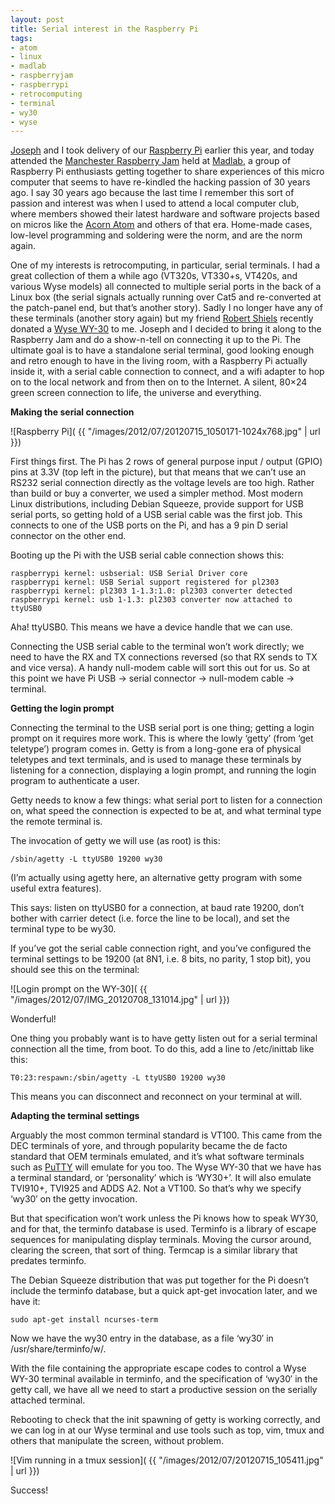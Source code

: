 ```yaml
---
layout: post
title: Serial interest in the Raspberry Pi
tags:
- atom
- linux
- madlab
- raspberryjam
- raspberrypi
- retrocomputing
- terminal
- wy30
- wyse
---
```



[Joseph](http://jcla1.com) and I took delivery of our [Raspberry Pi](http://raspberrypi.org) earlier this year, and today attended the [Manchester Raspberry Jam](http://madlab.org.uk/content/manchester-raspberry-jam/) held at [Madlab](http://madlab.org.uk), a group of Raspberry Pi enthusiasts getting together to share experiences of this micro computer that seems to have re-kindled the hacking passion of 30 years ago. I say 30 years ago because the last time I remember this sort of passion and interest was when I used to attend a local computer club, where members showed their latest hardware and software projects based on micros like the [Acorn Atom](/2005/11/26/acorn-atom-and-my-start-in-computing/) and others of that era. Home-made cases, low-level programming and soldering were the norm, and are the norm again.

One of my interests is retrocomputing, in particular, serial terminals. I had a great collection of them a while ago (VT320s, VT330+s, VT420s, and various Wyse models) all connected to multiple serial ports in the back of a Linux box (the serial signals actually running over Cat5 and re-converted at the patch-panel end, but that’s another story). Sadly I no longer have any of these terminals (another story again) but my friend [Robert Shiels](http://se71.org) recently donated a [Wyse WY-30](https://twitter.com/qmacro/status/221552947266453505) to me. Joseph and I decided to bring it along to the Raspberry Jam and do a show-n-tell on connecting it up to the Pi. The ultimate goal is to have a standalone serial terminal, good looking enough and retro enough to have in the living room, with a Raspberry Pi actually inside it, with a serial cable connection to connect, and a wifi adapter to hop on to the local network and from then on to the Internet. A silent, 80×24 green screen connection to life, the universe and everything.

**Making the serial connection**

![Raspberry Pi]( {{ "/images/2012/07/20120715_1050171-1024x768.jpg" | url }})

First things first. The Pi has 2 rows of general purpose input / output (GPIO) pins at 3.3V (top left in the picture), but that means that we can’t use an RS232 serial connection directly as the voltage levels are too high. Rather than build or buy a converter, we used a simpler method. Most modern Linux distributions, including Debian Squeeze, provide support for USB serial ports, so getting hold of a USB serial cable was the first job. This connects to one of the USB ports on the Pi, and has a 9 pin D serial connector on the other end.

Booting up the Pi with the USB serial cable connection shows this:

```
raspberrypi kernel: usbserial: USB Serial Driver core
raspberrypi kernel: USB Serial support registered for pl2303
raspberrypi kernel: pl2303 1-1.3:1.0: pl2303 converter detected
raspberrypi kernel: usb 1-1.3: pl2303 converter now attached to ttyUSB0
```

Aha! ttyUSB0. This means we have a device handle that we can use.

Connecting the USB serial cable to the terminal won’t work directly; we need to have the RX and TX connections reversed (so that RX sends to TX and vice versa). A handy null-modem cable will sort this out for us. So at this point we have Pi USB -> serial connector -> null-modem cable -> terminal.

**Getting the login prompt**

Connecting the terminal to the USB serial port is one thing; getting a login prompt on it requires more work. This is where the lowly ‘getty’ (from ‘get teletype’) program comes in. Getty is from a long-gone era of physical teletypes and text terminals, and is used to manage these terminals by listening for a connection, displaying a login prompt, and running the login program to authenticate a user.

Getty needs to know a few things: what serial port to listen for a connection on, what speed the connection is expected to be at, and what terminal type the remote terminal is.

The invocation of getty we will use (as root) is this:

```
/sbin/agetty -L ttyUSB0 19200 wy30
```

(I’m actually using agetty here, an alternative getty program with some useful extra features).

This says: listen on ttyUSB0 for a connection, at baud rate 19200, don’t bother with carrier detect (i.e. force the line to be local), and set the terminal type to be wy30.

If you’ve got the serial cable connection right, and you’ve configured the terminal settings to be 19200 (at 8N1, i.e. 8 bits, no parity, 1 stop bit), you should see this on the terminal:

![Login prompt on the WY-30]( {{ "/images/2012/07/IMG_20120708_131014.jpg" | url }})

Wonderful!

One thing you probably want is to have getty listen out for a serial terminal connection all the time, from boot. To do this, add a line to /etc/inittab like this:

```
T0:23:respawn:/sbin/agetty -L ttyUSB0 19200 wy30
```

This means you can disconnect and reconnect on your terminal at will.

**Adapting the terminal settings**

Arguably the most common terminal standard is VT100. This came from the DEC terminals of yore, and through popularity became the de facto standard that OEM terminals emulated, and it’s what software terminals such as [PuTTY](http://www.chiark.greenend.org.uk/~sgtatham/putty/) will emulate for you too. The Wyse WY-30 that we have has a terminal standard, or ‘personality’ which is ‘WY30+’. It will also emulate TVI910+, TVI925 and ADDS A2. Not a VT100. So that’s why we specify ‘wy30′ on the getty invocation.

But that specification won’t work unless the Pi knows how to speak WY30, and for that, the terminfo database is used. Terminfo is a library of escape sequences for manipulating display terminals. Moving the cursor around, clearing the screen, that sort of thing. Termcap is a similar library that predates terminfo.

The Debian Squeeze distribution that was put together for the Pi doesn’t include the terminfo database, but a quick apt-get invocation later, and we have it:

```
sudo apt-get install ncurses-term
```

Now we have the wy30 entry in the database, as a file ‘wy30′ in /usr/share/terminfo/w/.

With the file containing the appropriate escape codes to control a Wyse WY-30 terminal available in terminfo, and the specification of ‘wy30′ in the getty call, we have all we need to start a productive session on the serially attached terminal.

Rebooting to check that the init spawning of getty is working correctly, and we can log in at our Wyse terminal and use tools such as top, vim, tmux and others that manipulate the screen, without problem.

![Vim running in a tmux session]( {{ "/images/2012/07/20120715_105411.jpg" | url }})

Success!

 

 


